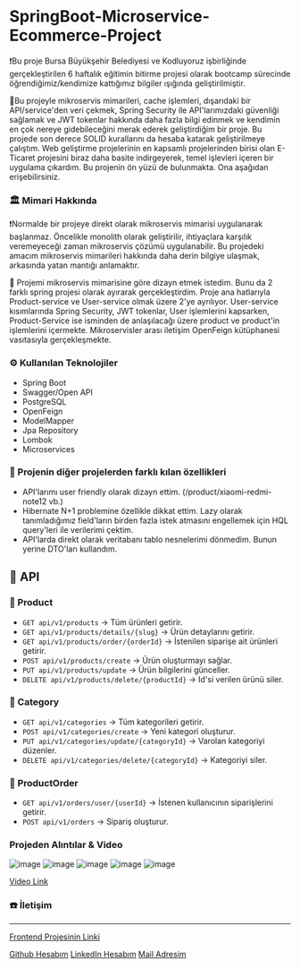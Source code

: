 # SpringBoot-Microservice-Ecommerce-Project

❗Bu proje Bursa Büyükşehir Belediyesi ve Kodluyoruz işbirliğinde gerçekleştirilen 6 haftalık eğitimin bitirme projesi olarak bootcamp sürecinde öğrendiğimiz/kendimize kattığımız bilgiler ışığında geliştirilmiştir.

🎯Bu projeyle mikroservis mimarileri, cache işlemleri, dışarıdaki bir API/service'den veri çekmek, Spring Security ile API'larımızdaki güvenliği sağlamak ve JWT tokenlar hakkında daha fazla bilgi edinmek ve kendimin en çok nereye gidebileceğini merak ederek geliştirdiğim bir proje. Bu projede son derece SOLID kurallarını da hesaba katarak geliştirilmeye çalıştım. Web geliştirme projelerinin en kapsamlı projelerinden birisi olan E-Ticaret projesini biraz daha basite indirgeyerek, temel işlevleri içeren bir uygulama çıkardım. Bu projenin ön yüzü de bulunmakta. Ona aşağıdan erişebilirsiniz.

### 🏛 Mimari Hakkında
❗Normalde bir projeye direkt olarak mikroservis mimarisi uygulanarak başlanmaz. Öncelikle monolith olarak geliştirilir, ihtiyaçlara karşılık veremeyeceği zaman mikroservis çözümü uygulanabilir. Bu projedeki amacım mikroservis mimarileri hakkında daha derin bilgiye ulaşmak, arkasında yatan mantığı anlamaktır.

📌 Projemi mikroservis mimarisine göre dizayn etmek istedim. Bunu da 2 farklı spring projesi olarak ayırarak gerçekleştirdim. Proje ana hatlarıyla Product-service ve User-service olmak üzere 2'ye ayrılıyor. User-service kısımlarında Spring Security, JWT tokenlar, User işlemlerini kapsarken, Product-Service ise isminden de anlaşılacağı üzere product ve product'in işlemlerini içermekte. Mikroservisler arası iletişim OpenFeign kütüphanesi vasıtasıyla gerçekleşmekte.

### ⚙ Kullanılan Teknolojiler
- Spring Boot
- Swagger/Open API
- PostgreSQL
- OpenFeign
- ModelMapper
- Jpa Repository
- Lombok
- Microservices

### 💫 Projenin diğer projelerden farklı kılan özellikleri
- API'larımı user friendly olarak dizayn ettim. (/product/xiaomi-redmi-note12 vb.)
- Hibernate N+1 problemine özellikle dikkat ettim. Lazy olarak tanımladığımız field'ların birden fazla istek atmasını engellemek için HQL query'leri ile verilerimi çektim.
- API'larda direkt olarak veritabanı tablo nesnelerimi dönmedim. Bunun yerine DTO'ları kullandım.

## 📡 API
### 📌 Product
- `GET api/v1/products` -> Tüm ürünleri getirir.
- `GET api/v1/products/details/{slug}` -> Ürün detaylarını getirir.
- `GET api/v1/products/order/{orderId}` -> İstenilen siparişe ait ürünleri getirir.
- `POST api/v1/products/create` -> Ürün oluşturmayı sağlar.
- `PUT api/v1/products/update` -> Ürün bilgilerini günceller.
- `DELETE api/v1/products/delete/{productId}` -> Id'si verilen ürünü siler.

### 📌 Category
- `GET api/v1/categories` -> Tüm kategorileri getirir.
- `POST api/v1/categories/create` -> Yeni kategori oluşturur.
- `PUT api/v1/categories/update/{categoryId}` -> Varolan kategoriyi düzenler.
- `DELETE api/v1/categories/delete/{categoryId}` -> Kategoriyi siler.

### 📌 ProductOrder
- `GET api/v1/orders/user/{userId}` -> İstenen kullanıcının siparişlerini getirir.
- `POST api/v1/orders` -> Sipariş oluşturur.

### Projeden Alıntılar & Video
![image](https://github.com/DCanKayrak/SpringBoot-Microservice-Ecommerce-Project/assets/94143272/bb1ac59f-c40f-4968-91e9-355230060143)
![image](https://github.com/DCanKayrak/SpringBoot-Microservice-Ecommerce-Project/assets/94143272/83203da4-72b8-4b88-a20c-cb38a97be041)
![image](https://github.com/DCanKayrak/SpringBoot-Microservice-Ecommerce-Project/assets/94143272/c1977a50-d803-46cd-9b9f-9b1d55ddcd0c)
![image](https://github.com/DCanKayrak/SpringBoot-Microservice-Ecommerce-Project/assets/94143272/e95a30ae-74ae-43d5-b34f-6d70efce074b)
![image](https://github.com/DCanKayrak/SpringBoot-Microservice-Ecommerce-Project/assets/94143272/53813d92-b946-4095-a266-d7d8cdccc8ec)

[Video Link](https://www.youtube.com/watch?v=q2C4jaFmWdI)

### ☎️ İletişim
---
[Frontend Projesinin Linki](https://github.com/DCanKayrak/SpringBoot-Microservice-Ecommerce-Project-Frontend)

[Github Hesabım](https://github.com/DCanKayrak)
[LinkedIn Hesabım](https://www.linkedin.com/in/dcankayrak/)
[Mail Adresim](dancankan@gmail.com)
